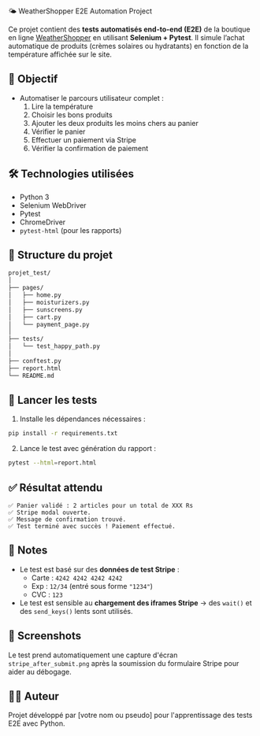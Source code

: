 🌤️ WeatherShopper E2E Automation Project

Ce projet contient des **tests automatisés end-to-end (E2E)** de la boutique en ligne [WeatherShopper](https://weathershopper.pythonanywhere.com) en utilisant **Selenium + Pytest**. Il simule l’achat automatique de produits (crèmes solaires ou hydratants) en fonction de la température affichée sur le site.

## 🎯 Objectif

- Automatiser le parcours utilisateur complet :
  1. Lire la température
  2. Choisir les bons produits
  3. Ajouter les deux produits les moins chers au panier
  4. Vérifier le panier
  5. Effectuer un paiement via Stripe
  6. Vérifier la confirmation de paiement

## 🛠️ Technologies utilisées

- Python 3
- Selenium WebDriver
- Pytest
- ChromeDriver
- `pytest-html` (pour les rapports)

## 📁 Structure du projet

```bash
projet_test/
│
├── pages/
│   ├── home.py
│   ├── moisturizers.py
│   ├── sunscreens.py
│   ├── cart.py
│   └── payment_page.py
│
├── tests/
│   └── test_happy_path.py
│
├── conftest.py
├── report.html
└── README.md
```

## 🚀 Lancer les tests

1. Installe les dépendances nécessaires :

```bash
pip install -r requirements.txt
```

2. Lance le test avec génération du rapport :

```bash
pytest --html=report.html
```

## ✅ Résultat attendu

```
✅ Panier validé : 2 articles pour un total de XXX Rs
✅ Stripe modal ouverte.
✅ Message de confirmation trouvé.
✅ Test terminé avec succès ! Paiement effectué.
```

## 📝 Notes

- Le test est basé sur des **données de test Stripe** :
  - Carte : `4242 4242 4242 4242`
  - Exp : `12/34` (entré sous forme `"1234"`)
  - CVC : `123`
- Le test est sensible au **chargement des iframes Stripe** → des `wait()` et des `send_keys()` lents sont utilisés.

## 📸 Screenshots

Le test prend automatiquement une capture d'écran `stripe_after_submit.png` après la soumission du formulaire Stripe pour aider au débogage.

## 🧑‍💻 Auteur

Projet développé par [votre nom ou pseudo] pour l'apprentissage des tests E2E avec Python.

